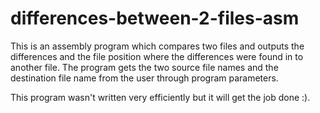 # differences-between-2-files-asm
This is an assembly program which compares two files and outputs the differences and the file position where the differences were found in to another file.
The program gets the two source file names and the destination file name from the user through program parameters.

This program wasn't written very efficiently but it will get the job done :).
